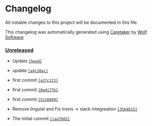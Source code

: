 # Changelog

All notable changes to this project will be documented in this file.


This changelog was automatically generated using [Caretaker](https://github.com/DevelopersToolbox/caretaker) by [Wolf Software](https://github.com/WolfSoftware)

### [Unreleased](https://github.com/DockerToolbox/tfenv/compare/v0.1.0...HEAD)

- Update [`[head]`](https://github.com/DockerToolbox/tfenv/commit/)

- update [`[a4c18ac]`](https://github.com/DockerToolbox/tfenv/commit/a4c18acd9aa8b772dcdb54b7f2cd06c0018a8b36)

- first commit [`[a27c172]`](https://github.com/DockerToolbox/tfenv/commit/a27c172592c99d033e5f016ec397bfa371645f85)

- first commit [`[8e4177b]`](https://github.com/DockerToolbox/tfenv/commit/8e4177b41ecefbb4306fedc349353b91041e04a5)

- first commit [`[5116849]`](https://github.com/DockerToolbox/tfenv/commit/5116849a11d280a20f847f9e31699b4bd8b70857)

- Remove linguist and Fix travis -> slack integreation [`[35b4b15]`](https://github.com/DockerToolbox/tfenv/commit/35b4b15951a7706e555e131543d26c444900e368)

- The initial commit [`[caa7b65]`](https://github.com/DockerToolbox/tfenv/commit/caa7b65ffbcd7f0253028a223e497bb70b4d7c26)

